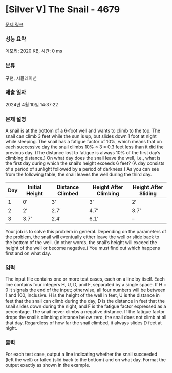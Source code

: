 # [Silver V] The Snail - 4679 

[문제 링크](https://www.acmicpc.net/problem/4679) 

### 성능 요약

메모리: 2020 KB, 시간: 0 ms

### 분류

구현, 시뮬레이션

### 제출 일자

2024년 4월 10일 14:37:22

### 문제 설명

<p>A snail is at the bottom of a 6-foot well and wants to climb to the top. The snail can climb 3 feet while the sun is up, but slides down 1 foot at night while sleeping. The snail has a fatigue factor of 10%, which means that on each successive day the snail climbs 10% × 3 = 0.3 feet less than it did the previous day. (The distance lost to fatigue is always 10% of the first day’s climbing distance.) On what day does the snail leave the well, i.e., what is the first day during which the snail’s height exceeds 6 feet? (A day consists of a period of sunlight followed by a period of darkness.) As you can see from the following table, the snail leaves the well during the third day.</p>

<table class="table table-bordered">
	<thead>
		<tr>
			<th>Day</th>
			<th>Initial Height</th>
			<th>Distance Climbed</th>
			<th>Height After Climbing</th>
			<th>Height After Sliding</th>
		</tr>
	</thead>
	<tbody>
		<tr>
			<td>1</td>
			<td>0′</td>
			<td>3′</td>
			<td>3′</td>
			<td>2′</td>
		</tr>
		<tr>
			<td>2</td>
			<td>2′</td>
			<td>2.7′</td>
			<td>4.7′</td>
			<td>3.7′</td>
		</tr>
		<tr>
			<td>3</td>
			<td>3.7′</td>
			<td>2.4′</td>
			<td>6.1′</td>
			<td>–</td>
		</tr>
	</tbody>
</table>

<p>Your job is to solve this problem in general. Depending on the parameters of the problem, the snail will eventually either leave the well or slide back to the bottom of the well. (In other words, the snail’s height will exceed the height of the well or become negative.) You must find out which happens first and on what day.</p>

### 입력 

 <p>The input file contains one or more test cases, each on a line by itself. Each line contains four integers H, U, D, and F, separated by a single space. If H = 0 it signals the end of the input; otherwise, all four numbers will be between 1 and 100, inclusive. H is the height of the well in feet, U is the distance in feet that the snail can climb during the day, D is the distance in feet that the snail slides down during the night, and F is the fatigue factor expressed as a percentage. The snail never climbs a negative distance. If the fatigue factor drops the snail’s climbing distance below zero, the snail does not climb at all that day. Regardless of how far the snail climbed, it always slides D feet at night.</p>

### 출력 

 <p>For each test case, output a line indicating whether the snail succeeded (left the well) or failed (slid back to the bottom) and on what day. Format the output exactly as shown in the example.</p>

